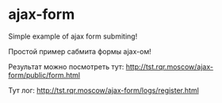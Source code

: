 # ajax-form

Simple example of ajax form submiting!

Простой пример сабмита формы ajax-ом!

Результат можно посмотреть тут: http://tst.rqr.moscow/ajax-form/public/form.html

Тут лог: http://tst.rqr.moscow/ajax-form/logs/register.html
